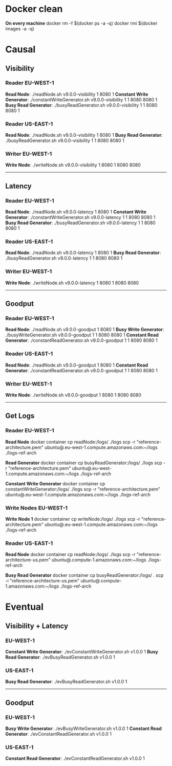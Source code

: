 # Docker clean
**On every machine**
docker rm -f $(docker ps -a -q)
docker rmi $(docker images -a -q)

# Causal
## Visibility

### Reader EU-WEST-1
**Read Node**: ./readNode.sh v9.0.0-visibility 1 8080 1
**Constant Write Generator**: ./constantWriteGenerator.sh v9.0.0-visibility 1 1 8080 <read-eu-ip> 8080 <write-ip> 1 <delay> <totalWrites> <keys>
**Busy Read Generator**: ./busyReadGenerator.sh v9.0.0-visibility 1 1 8080 <read-eu-ip> 8080 <write-ip> 1 <totalWrites> <keysPerRead> <keys>

### Reader US-EAST-1
**Read Node**: ./readNode.sh v9.0.0-visibility 1 8080 1
**Busy Read Generator**: ./busyReadGenerator.sh v9.0.0-visibility 1 1 8080 <read-us-ip> 8080 <write-ip> 1 <totalWrites> <keysPerRead> <keys>

### Writer EU-WEST-1
**Write Node**: ./writeNode.sh v9.0.0-visibility 1 8080 1 8080 <read-eu-ip> 8080 <read-us-ip>

---
## Latency

### Reader EU-WEST-1
**Read Node**: ./readNode.sh v9.0.0-latency 1 8080 1
**Constant Write Generator**: ./constantWriteGenerator.sh v9.0.0-latency 1 1 8080 <read-eu-ip> 8080 <write-ip> 1 <delay> <totalWrites> <keys>
**Busy Read Generator**: ./busyReadGenerator.sh v9.0.0-latency 1 1 8080 <read-eu-ip> 8080 <write-ip> 1 <totalWrites> <keysPerRead> <keys>

### Reader US-EAST-1
**Read Node**: ./readNode.sh v9.0.0-latency 1 8080 1
**Busy Read Generator**: ./busyReadGenerator.sh v9.0.0-latency 1 1 8080 <read-us-ip> 8080 <write-ip> 1 <totalWrites> <keysPerRead> <keys>

### Writer EU-WEST-1
**Write Node**: ./writeNode.sh v9.0.0-latency 1 8080 1 8080 <read-eu-ip> 8080 <read-us-ip>

---
## Goodput

### Reader EU-WEST-1
**Read Node**: ./readNode.sh v9.0.0-goodput 1 8080 1
**Busy Write Generator**: ./busyWriteGenerator.sh v9.0.0-goodput 1 1 8080 <read-eu-ip> 8080 <write-ip> 1 <keys>
**Constant Read Generator**: ./constantReadGenerator.sh v9.0.0-goodput 1 1 8080 <read-eu-ip> 8080 <write-ip> 1 <delay> <totalWrites> <keysPerRead> <keys>

### Reader US-EAST-1
**Read Node**: ./readNode.sh v9.0.0-goodput 1 8080 1
**Constant Read Generator**: ./constantReadGenerator.sh v9.0.0-goodput 1 1 8080 <read-us-ip> 8080 <write-ip> 1 <delay> <totalWrites> <keysPerRead> <keys>

### Writer EU-WEST-1
**Write Node**: ./writeNode.sh v9.0.0-goodput 1 8080 1 8080 <read-eu-ip> 8080 <read-us-ip>

---
## Get Logs
### Reader EU-WEST-1
**Read Node**
docker container cp readNode:/logs/ ./logs
scp -r "reference-architecture.pem" ubuntu@<DNS>.eu-west-1.compute.amazonaws.com:~/logs ./logs-ref-arch

**Read Generator**
docker container cp busyReadGenerator:/logs/ ./logs
scp -r "reference-architecture.pem" ubuntu@<DNS>.eu-west-1.compute.amazonaws.com:~/logs ./logs-ref-arch

**Constant Write Generator**
docker container cp constantWriteGenerator:/logs/ ./logs
scp -r "reference-architecture.pem" ubuntu@<DNS>.eu-west-1.compute.amazonaws.com:~/logs ./logs-ref-arch

### Write Nodes EU-WEST-1
**Write Node 1**
docker container cp writeNode:/logs/ ./logs
scp -r "reference-architecture.pem" ubuntu@<DNS>.eu-west-1.compute.amazonaws.com:~/logs ./logs-ref-arch

### Reader US-EAST-1
**Read Node**
docker container cp readNode:/logs/ ./logs
scp -r "reference-architecture-us.pem" ubuntu@<DNS>.compute-1.amazonaws.com:~/logs ./logs-ref-arch

**Busy Read Generator**
docker container cp busyReadGenerator:/logs/ .
scp -i "reference-architecture-us.pem" ubuntu@<DNS>.compute-1.amazonaws.com:~/logs ./logs-ref-arch

# Eventual

## Visibility + Latency

### EU-WEST-1
**Constant Write Generator**: ./evConstantWriteGenerator.sh v1.0.0 1 <delay> <totalWrites> <keys>
**Busy Read Generator**: ./evBusyReadGenerator.sh v1.0.0 1 <totalWrites> <keys>

### US-EAST-1
**Busy Read Generator**: ./evBusyReadGenerator.sh v1.0.0 1 <totalWrites> <keys>

---
## Goodput

### EU-WEST-1
**Busy Write Generator**: ./evBusyWriteGenerator.sh v1.0.0 1 <keys>
**Constant Read Generator**: ./evConstantReadGenerator.sh v1.0.0 1 <delay> <totalWrites> <keys>

### US-EAST-1
**Constant Read Generator**: ./evConstantReadGenerator.sh v1.0.0 1 <delay> <totalWrites> <keys>
